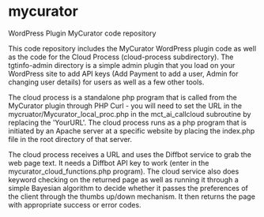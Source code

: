 # mycurator
WordPress Plugin MyCurator code repository

This code repository includes the MyCurator WordPress plugin code as well as the code for the Cloud Process (cloud-process subdirectory).  The tgtinfo-admin directory is a simple admin plugin that you load on your WordPress site to add API keys (Add Payment to add a user, Admin for changing user details) for users as well as a few other tools.  

The cloud process is a standalone php program that is called from the MyCurator plugin through PHP Curl - you will need to set the URL in the mycruator/Mycurator_local_proc.php in the mct_ai_callcloud subroutine by replacing the 'YourURL'.  The cloud process runs as a php program that is initiated by an Apache server at a specific website by placing the index.php file in the root directory of that server.

The cloud process receives a URL and uses the Diffbot service to grab the web page text. It needs a Diffbot API key to work (enter in the mycurator_cloud_functions.php program).  The cloud service also does keyword checking on the returned page as well as running it through a simple Bayesian algorithm to decide whether it passes the preferences of the client through the thumbs up/down mechanism.  It then returns the page with appropriate success or error codes.
